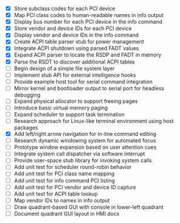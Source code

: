 - [x] Store subclass codes for each PCI device
- [x] Map PCI class codes to human-readable names in info output
- [x] Display bus number for each PCI device in the info command
- [x] Store vendor and device IDs for each PCI device
- [x] Display vendor and device IDs in the info command
- [x] Create ACPI table parser stub for power management
- [x] Integrate ACPI shutdown using parsed FADT values
- [x] Expand ACPI parser to locate the RSDP and FADT in memory
- [x] Parse the RSDT to discover additional ACPI tables
- [ ] Begin design of a simple file system layer
- [ ] Implement stub API for external intelligence hooks
- [ ] Provide example host tool for serial command integration
- [ ] Mirror kernel and bootloader output to serial port for headless debugging
- [ ] Expand physical allocator to support freeing pages
- [ ] Introduce basic virtual memory paging
- [ ] Expand scheduler to support task termination
- [ ] Research approach for Linux-like terminal environment using host packages
- [x] Add left/right arrow navigation for in-line command editing
- [ ] Research dynamic windowing system for automated focus
- [ ] Prototype window expansion based on user attention cues
- [ ] Integrate system call dispatcher via software interrupt
- [ ] Provide user-space stub library for invoking system calls
- [ ] Add unit test for scheduler round-robin behavior
- [ ] Add unit test for PCI class name mapping
- [ ] Add unit test for info command PCI listing
- [ ] Add unit test for PCI vendor and device ID capture
- [ ] Add unit test for ACPI table lookup
- [ ] Map vendor IDs to names in info output
- [ ] Draw quadrant-based GUI with console in lower-left quadrant
- [ ] Document quadrant GUI layout in HMI docs
